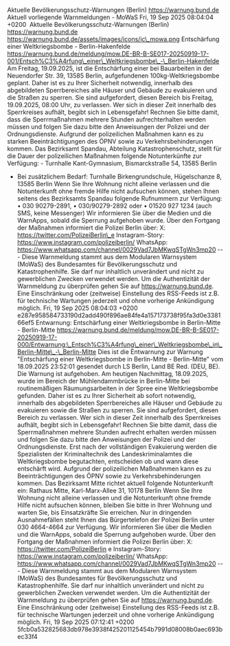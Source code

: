 Aktuelle Bevölkerungsschutz-Warnungen (Berlin) https://warnung.bund.de Aktuell vorliegende Warnmeldungen - MoWaS Fri, 19 Sep 2025 08:04:04 +0200 ![]() Aktuelle Bevölkerungsschutz-Warnungen (Berlin) https://warnung.bund.de https://warnung.bund.de/assets/images/icons/ic\_mowa.png Entschärfung einer Weltkriegsbombe - Berlin-Hakenfelde https://warnung.bund.de/meldung/mow.DE-BR-B-SE017-20250919-17-001/Entsch%C3%A4rfung\_einer\_Weltkriegsbombe\_-\_Berlin-Hakenfelde Am Freitag, 19.09.2025, ist die Entschärfung einer bei Bauarbeiten in der Neuendorfer Str. 39, 13585 Berlin, aufgefundenen 100kg-Weltkriegsbombe geplant. Daher ist es zu Ihrer Sicherheit notwendig, innerhalb des abgebildeten Sperrbereiches alle Häuser und Gebäude zu evakuieren und die Straßen zu sperren. Sie sind aufgefordert, diesen Bereich bis Freitag, 19.09.2025, 08:00 Uhr, zu verlassen. Wer sich in dieser Zeit innerhalb des Sperrkreises aufhält, begibt sich in Lebensgefahr! Rechnen Sie bitte damit, dass die Sperrmaßnahmen mehrere Stunden aufrechterhalten werden müssen und folgen Sie dazu bitte den Anweisungen der Polizei und der Ordnungsdienste. Aufgrund der polizeilichen Maßnahmen kann es zu starken Beeinträchtigungen des ÖPNV sowie zu Verkehrsbehinderungen kommen. Das Bezirksamt Spandau, Abteilung Katastrophenschutz, stellt für die Dauer der polizeilichen Maßnahmen folgende Notunterkünfte zur Verfügung: - Turnhalle Kant-Gymnasium, Bismarckstraße 54, 13585 Berlin
- Bei zusätzlichem Bedarf: Turnhalle Birkengrundschule, Hügelschanze 8, 13585 Berlin Wenn Sie Ihre Wohnung nicht alleine verlassen und die Notunterkunft ohne fremde Hilfe nicht aufsuchen können, stehen Ihnen seitens des Bezirksamts Spandau folgende Rufnummern zur Verfügung: • 030 90279-2891,
• 030/90279-2892 oder
• 01520 927 1234 (auch SMS, keine Messenger) Wir informieren Sie über die Medien und die WarnApps, sobald die Sperrung aufgehoben wurde. Über den Fortgang der Maßnahmen informiert die Polizei Berlin über: X: https://twitter.com/PolizeiBerlin\_e
Instagram-Story: https://www.instagram.com/polizeiberlin/
WhatsApp: https://www.whatsapp.com/channel/0029Vad7JbMKwqSTgWn3mp20 ---
Diese Warnmeldung stammt aus dem Modularen Warnsystem (MoWaS) des Bundesamtes für Bevölkerungsschutz und Katastrophenhilfe.
Sie darf nur inhaltlich unverändert und nicht zu gewerblichen Zwecken verwendet werden.
Um die Authentizität der Warnmeldung zu überprüfen gehen Sie auf https://warnung.bund.de.
Eine Einschränkung oder (zeitweise) Einstellung des RSS-Feeds ist z.B. für technische Wartungen jederzeit und ohne vorherige Ankündigung möglich. Fri, 19 Sep 2025 08:04:03 +0200 e287e958584733190d2add490f896ae84fe4a157173738f95fa3d0e338166ef5 Entwarnung: Entschärfung einer Weltkriegsbombe in Berlin-Mitte - Berlin-Mitte https://warnung.bund.de/meldung/mow.DE-BR-B-SE017-20250919-17-000/Entwarnung:\_Entsch%C3%A4rfung\_einer\_Weltkriegsbombe\_in\_Berlin-Mitte\_-\_Berlin-Mitte Dies ist die Entwarnung zur Warnung "Entschärfung einer Weltkriegsbombe in Berlin-Mitte - Berlin-Mitte" vom 18.09.2025 23:52:01 gesendet durch LS Berlin, Land BE Red. (DEU, BE). Die Warnung ist aufgehoben. Am heutigen Nachmittag, 18.09.2025, wurde im Bereich der Mühlendammbrücke in Berlin-Mitte bei routinemäßigen Räumungsarbeiten in der Spree eine Weltkriegsbombe gefunden.
Daher ist es zu Ihrer Sicherheit ab sofort notwendig, innerhalb des abgebildeten Sperrbereiches alle Häuser und Gebäude zu evakuieren sowie die Straßen zu sperren. Sie sind aufgefordert, diesen Bereich zu verlassen.
Wer sich in dieser Zeit innerhalb des Sperrkreises aufhält, begibt sich in Lebensgefahr! Rechnen Sie bitte damit, dass die Sperrmaßnahmen mehrere Stunden aufrecht erhalten werden müssen und folgen Sie dazu bitte den Anweisungen der Polizei und der Ordnungsdienste.
Erst nach der vollständigen Evakuierung werden die Spezialisten der Kriminaltechnik des Landeskriminalamtes die Weltkriegsbombe begutachten, entscheiden ob und wann diese entschärft wird.
Aufgrund der polizeilichen Maßnahnmen kann es zu Beeinträchtigungen des ÖPNV sowie zu Verkehrsbehinderungen kommen. Das Bezirksamt Mitte richtet aktuell folgende Notunterkunft ein: Rathaus Mitte, Karl-Marx-Allee 31, 10178 Berlin Wenn Sie Ihre Wohnung nicht alleine verlassen und die Notunterkunft ohne fremde Hilfe nicht aufsuchen können, bleiben Sie bitte in Ihrer Wohnung und warten Sie, bis Einsatzkräfte Sie erreichen.
Nur in dringenden Ausnahmefällen steht Ihnen das Bürgertelefon der Polizei Berlin unter 030 4664-4664 zur Verfügung. Wir informieren Sie über die Medien und die WarnApps, sobald die Sperrung aufgehoben wurde. Über den Fortgang der Maßnahmen informiert die Polizei Berlin über: X: https://twitter.com/PolizeiBerlin e
Instagram-Story: https://www.instagram.com/polizeiberlin/
WhatsApp: https://www.whatsapp.com/channel/0029Vad7JbMKwqSTgWn3mp20 ---
Diese Warnmeldung stammt aus dem Modularen Warnsystem (MoWaS) des Bundesamtes für Bevölkerungsschutz und Katastrophenhilfe.
Sie darf nur inhaltlich unverändert und nicht zu gewerblichen Zwecken verwendet werden.
Um die Authentizität der Warnmeldung zu überprüfen gehen Sie auf https://warnung.bund.de.
Eine Einschränkung oder (zeitweise) Einstellung des RSS-Feeds ist z.B. für technische Wartungen jederzeit und ohne vorherige Ankündigung möglich. Fri, 19 Sep 2025 07:12:41 +0200 5fcb0a532825683db978e3938f425201125454b7991d08008b0aec693bec33f4
